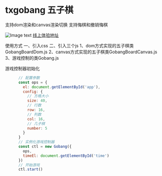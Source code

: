 # txgobang  五子棋

  支持dom渲染和canvas渲染切换
  支持悔棋和撤销悔棋

  ![Image text](https://www.isgxj.com/gobang.jpg)
  [线上体验地址](https://www.isgxj.com/txgobang/)


使用方式
  一、引入css
  二、引入三个js
    1、dom方式实现的五子棋类GobangBoardDom.js
    2、canvas方式实现的五子棋类GobangBoardCanvas.js
    3、游戏控制的类Gobang.js

游戏控制器初始化
```javascript
      // 配置参数
      const ops = {
        el: document.getElementById('app'),
        config: {
          // 方格大小
          size: 40,
          // 行数
          row: 16,
          // 列数
          col: 16,
          // 几子棋
          number: 5
        }
      }
      // 实例化游戏控制器
      const ctl = new Gobang({
        ops,
        timeEl: document.getElementById('time')
      })
      // 开始游戏
      ctl.start()
 ```

